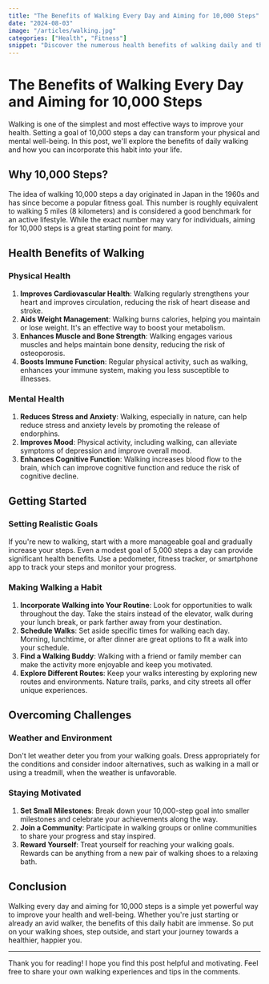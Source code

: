 ```yaml
---
title: "The Benefits of Walking Every Day and Aiming for 10,000 Steps"
date: "2024-08-03"
image: "/articles/walking.jpg"
categories: ["Health", "Fitness"]
snippet: "Discover the numerous health benefits of walking daily and the journey towards achieving 10,000 steps each day. Embrace a simple yet effective way to improve your overall well-being."
---
```


# The Benefits of Walking Every Day and Aiming for 10,000 Steps

Walking is one of the simplest and most effective ways to improve your health. Setting a goal of 10,000 steps a day can transform your physical and mental well-being. In this post, we'll explore the benefits of daily walking and how you can incorporate this habit into your life.

## Why 10,000 Steps?

The idea of walking 10,000 steps a day originated in Japan in the 1960s and has since become a popular fitness goal. This number is roughly equivalent to walking 5 miles (8 kilometers) and is considered a good benchmark for an active lifestyle. While the exact number may vary for individuals, aiming for 10,000 steps is a great starting point for many.

## Health Benefits of Walking

### Physical Health

1. **Improves Cardiovascular Health**: Walking regularly strengthens your heart and improves circulation, reducing the risk of heart disease and stroke.
2. **Aids Weight Management**: Walking burns calories, helping you maintain or lose weight. It's an effective way to boost your metabolism.
3. **Enhances Muscle and Bone Strength**: Walking engages various muscles and helps maintain bone density, reducing the risk of osteoporosis.
4. **Boosts Immune Function**: Regular physical activity, such as walking, enhances your immune system, making you less susceptible to illnesses.

### Mental Health

1. **Reduces Stress and Anxiety**: Walking, especially in nature, can help reduce stress and anxiety levels by promoting the release of endorphins.
2. **Improves Mood**: Physical activity, including walking, can alleviate symptoms of depression and improve overall mood.
3. **Enhances Cognitive Function**: Walking increases blood flow to the brain, which can improve cognitive function and reduce the risk of cognitive decline.

## Getting Started

### Setting Realistic Goals

If you're new to walking, start with a more manageable goal and gradually increase your steps. Even a modest goal of 5,000 steps a day can provide significant health benefits. Use a pedometer, fitness tracker, or smartphone app to track your steps and monitor your progress.

### Making Walking a Habit

1. **Incorporate Walking into Your Routine**: Look for opportunities to walk throughout the day. Take the stairs instead of the elevator, walk during your lunch break, or park farther away from your destination.
2. **Schedule Walks**: Set aside specific times for walking each day. Morning, lunchtime, or after dinner are great options to fit a walk into your schedule.
3. **Find a Walking Buddy**: Walking with a friend or family member can make the activity more enjoyable and keep you motivated.
4. **Explore Different Routes**: Keep your walks interesting by exploring new routes and environments. Nature trails, parks, and city streets all offer unique experiences.

## Overcoming Challenges

### Weather and Environment

Don't let weather deter you from your walking goals. Dress appropriately for the conditions and consider indoor alternatives, such as walking in a mall or using a treadmill, when the weather is unfavorable.

### Staying Motivated

1. **Set Small Milestones**: Break down your 10,000-step goal into smaller milestones and celebrate your achievements along the way.
2. **Join a Community**: Participate in walking groups or online communities to share your progress and stay inspired.
3. **Reward Yourself**: Treat yourself for reaching your walking goals. Rewards can be anything from a new pair of walking shoes to a relaxing bath.

## Conclusion

Walking every day and aiming for 10,000 steps is a simple yet powerful way to improve your health and well-being. Whether you're just starting or already an avid walker, the benefits of this daily habit are immense. So put on your walking shoes, step outside, and start your journey towards a healthier, happier you.

---

Thank you for reading! I hope you find this post helpful and motivating. Feel free to share your own walking experiences and tips in the comments.
